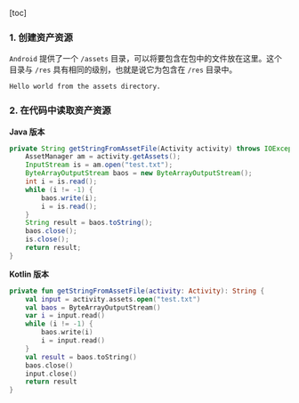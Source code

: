 [toc]

### 1. 创建资产资源

`Android` 提供了一个 `/assets` 目录，可以将要包含在包中的文件放在这里。这个目录与 `/res` 具有相同的级别，也就是说它为包含在 `/res` 目录中。

```text
Hello world from the assets directory.
```

### 2. 在代码中读取资产资源

**Java 版本**

```java
private String getStringFromAssetFile(Activity activity) throws IOException {
    AssetManager am = activity.getAssets();
    InputStream is = am.open("test.txt");
    ByteArrayOutputStream baos = new ByteArrayOutputStream();
    int i = is.read();
    while (i != -1) {
        baos.write(i);
        i = is.read();
    }
    String result = baos.toString();
    baos.close();
    is.close();
    return result;
}
```

**Kotlin 版本**

```kotlin
private fun getStringFromAssetFile(activity: Activity): String {
    val input = activity.assets.open("test.txt")
    val baos = ByteArrayOutputStream()
    var i = input.read()
    while (i != -1) {
        baos.write(i)
        i = input.read()
    }
    val result = baos.toString()
    baos.close()
    input.close()
    return result
}
```

